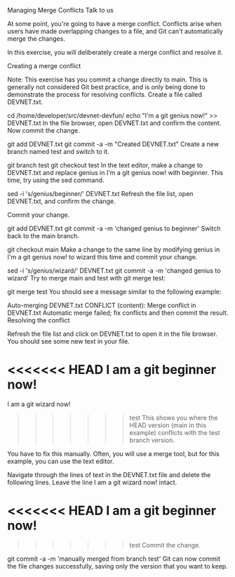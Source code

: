 Managing Merge Conflicts
Talk to us

At some point, you're going to have a merge conflict. Conflicts arise when users have made overlapping changes to a file, and Git can't automatically merge the changes.

In this exercise, you will deliberately create a merge conflict and resolve it.

Creating a merge conflict

Note: This exercise has you commit a change directly to main. This is generally not considered Git best practice, and is only being done to demonstrate the process for resolving conflicts.
Create a file called DEVNET.txt.


cd /home/developer/src/devnet-devfun/
echo "I'm a git genius now!" >> DEVNET.txt
In the file browser, open DEVNET.txt and confirm the content. Now commit the change.


git add DEVNET.txt
git commit -a -m "Created DEVNET.txt"
Create a new branch named test and switch to it.


git branch test
git checkout test
In the text editor, make a change to DEVNET.txt and replace genius in I'm a git genius now! with beginner. This time, try using the sed command.


sed -i 's/genius/beginner/' DEVNET.txt
Refresh the file list, open DEVNET.txt, and confirm the change.

Commit your change.


git add DEVNET.txt
git commit -a -m 'changed genius to beginner'
Switch back to the main branch.


git checkout main
Make a change to the same line by modifying genius in I'm a git genius now! to wizard this time and commit your change.


sed -i 's/genius/wizard/' DEVNET.txt
git commit -a -m 'changed genius to wizard'
Try to merge main and test with git merge test:


git merge test
You should see a message similar to the following example:

Auto-merging DEVNET.txt
CONFLICT (content): Merge conflict in DEVNET.txt
Automatic merge failed; fix conflicts and then commit the result.
Resolving the conflict

Refresh the file list and click on DEVNET.txt to open it in the file browser. You should see some new text in your file.

<<<<<<< HEAD
I am a git beginner now!
=======
I am a git wizard now!
>>>>>>> test
This shows you where the HEAD version (main in this example) conflicts with the test branch version.

You have to fix this manually. Often, you will use a merge tool, but for this example, you can use the text editor.

Navigate through the lines of text in the DEVNET.txt file and delete the following lines. Leave the line I am a git wizard now! intact.

<<<<<<< HEAD
I am a git beginner now!
=======
>>>>>>> test
Commit the change.


git commit -a -m 'manually merged from branch test'
Git can now commit the file changes successfully, saving only the version that you want to keep.
